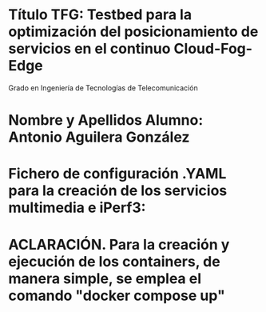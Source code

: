 # Título TFG: Testbed para la optimización del posicionamiento de servicios en el continuo Cloud-Fog-Edge    
 Grado en Ingeniería de Tecnologías de Telecomunicación                                                     
# Nombre y Apellidos Alumno: Antonio Aguilera González                                                        

# Fichero de configuración .YAML para la creación de los servicios multimedia e iPerf3:
# ACLARACIÓN. Para la creación y ejecución de los containers, de manera simple, se emplea el comando "docker compose up"
